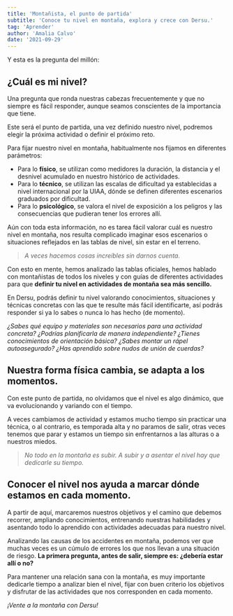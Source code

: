 ```yaml
---
title: 'Montañista, el punto de partida'
subtitle: 'Conoce tu nivel en montaña, explora y crece con Dersu.'
tag: 'Aprender'
author: 'Amalia Calvo'
date: '2021-09-29'
---
```


Y esta es la pregunta del millón:

## ¿Cuál es mi nivel?

Una pregunta que ronda nuestras cabezas frecuentemente y que no siempre es fácil responder, aunque seamos conscientes de la importancia que tiene.

Este será el punto de partida, una vez definido nuestro nivel, podremos elegir la próxima actividad o definir el próximo reto.

Para fijar nuestro nivel en montaña, habitualmente nos fijamos en diferentes parámetros:

- Para lo **físico**, se utilizan como medidores la duración, la distancia y el desnivel acumulado en nuestro histórico de actividades.
- Para lo **técnico**, se utilizan las escalas de dificultad ya establecidas a nivel internacional por la UIAA, dónde se definen diferentes escenarios graduados por dificultad.
- Para lo **psicológico**, se valora el nivel de exposición a los peligros y las consecuencias que pudieran tener los errores allí.

Aún con toda esta información, no es tarea fácil valorar cuál es nuestro nivel en montaña, nos resulta complicado imaginar esos escenarios o situaciones reflejados en las tablas de nivel, sin estar en el terreno.

> *A veces hacemos cosas increíbles sin darnos cuenta.*

Con esto en mente, hemos analizado las tablas oficiales, hemos hablado con montañistas de todos los niveles y con guías de diferentes actividades para que **definir tu nivel en actividades de montaña sea más sencillo.**

En Dersu, podrás definir tu nivel valorando conocimientos, situaciones y técnicas concretas con las que te resulte más fácil identificarte, así podrás responder si ya lo sabes o nunca lo has hecho (de momento).

*¿Sabes qué equipo y materiales son necesarios para una actividad concreta?*
*¿Podrías planificarla de manera independiente?*
*¿Tienes conocimientos de orientación básica?*
*¿Sabes montar un rápel autoasegurado?*
*¿Has aprendido sobre nudos de unión de cuerdas?*

## Nuestra forma física cambia, se adapta a los momentos.

Con este punto de partida, no olvidamos que el nivel es algo dinámico, que va evolucionando y variando con el tiempo.

A veces cambiamos de actividad y estamos mucho tiempo sin practicar una técnica, o al contrario, es temporada alta y no paramos de salir, otras veces tenemos que parar y estamos un tiempo sin enfrentarnos a las alturas o a nuestros miedos.

> *No todo en la montaña es subir. A subir y a asentar el nivel hay que dedicarle su tiempo.*

## Conocer el nivel nos ayuda a marcar dónde estamos en cada momento.

A partir de aquí, marcaremos nuestros objetivos y el camino que debemos recorrer, ampliando conocimientos, entrenando nuestras habilidades y asentando todo lo aprendido con actividades adecuadas para nuestro nivel.

Analizando las causas de los accidentes en montaña, podemos ver que muchas veces es un cúmulo de errores los que nos llevan a una situación de riesgo. **La primera pregunta, antes de salir, siempre es: ¿debería estar allí o no?**

Para mantener una relación sana con la montaña, es muy importante dedicarle tiempo a analizar bien el nivel, fijar con buen criterio los objetivos y disfrutar de las actividades que nos corresponden en cada momento.

*¡Vente a la montaña con Dersu!*
